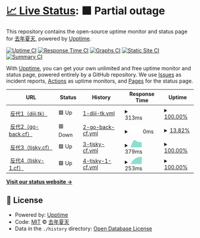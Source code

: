 # [📈 Live Status](https://demo.upptime.js.org): <!--live status--> **🟧 Partial outage**

This repository contains the open-source uptime monitor and status page for [去年夏天](https://www.tjsky.net), powered by [Upptime](https://github.com/upptime/upptime).

[![Uptime CI](https://github.com/tjsky/upptime/workflows/Uptime%20CI/badge.svg)](https://github.com/tjsky/upptime/actions?query=workflow%3A%22Uptime+CI%22)
[![Response Time CI](https://github.com/tjsky/upptime/workflows/Response%20Time%20CI/badge.svg)](https://github.com/tjsky/upptime/actions?query=workflow%3A%22Response+Time+CI%22)
[![Graphs CI](https://github.com/tjsky/upptime/workflows/Graphs%20CI/badge.svg)](https://github.com/tjsky/upptime/actions?query=workflow%3A%22Graphs+CI%22)
[![Static Site CI](https://github.com/tjsky/upptime/workflows/Static%20Site%20CI/badge.svg)](https://github.com/tjsky/upptime/actions?query=workflow%3A%22Static+Site+CI%22)
[![Summary CI](https://github.com/tjsky/upptime/workflows/Summary%20CI/badge.svg)](https://github.com/tjsky/upptime/actions?query=workflow%3A%22Summary+CI%22)

With [Upptime](https://upptime.js.org), you can get your own unlimited and free uptime monitor and status page, powered entirely by a GitHub repository. We use [Issues](https://github.com/tjsky/upptime/issues) as incident reports, [Actions](https://github.com/tjsky/upptime/actions) as uptime monitors, and [Pages](https://demo.upptime.js.org) for the status page.

<!--start: status pages-->
<!-- This summary is generated by Upptime (https://github.com/upptime/upptime) -->
<!-- Do not edit this manually, your changes will be overwritten -->
<!-- prettier-ignore -->
| URL | Status | History | Response Time | Uptime |
| --- | ------ | ------- | ------------- | ------ |
| <img alt="" src="https://favicons.githubusercontent.com/diii.tk" height="13"> [反代1（diii.tk）](https://diii.tk/https://1.1.1.1/cdn-cgi/trace) | 🟩 Up | [1-diii-tk.yml](https://github.com/tjsky/upptime/commits/HEAD/history/1-diii-tk.yml) | <details><summary><img alt="Response time graph" src="./graphs/1-diii-tk/response-time-week.png" height="20"> 313ms</summary><br><a href="https://demo.upptime.js.org/history/1-diii-tk"><img alt="Response time 313" src="https://img.shields.io/endpoint?url=https%3A%2F%2Fraw.githubusercontent.com%2Ftjsky%2Fupptime%2FHEAD%2Fapi%2F1-diii-tk%2Fresponse-time.json"></a><br><a href="https://demo.upptime.js.org/history/1-diii-tk"><img alt="24-hour response time 313" src="https://img.shields.io/endpoint?url=https%3A%2F%2Fraw.githubusercontent.com%2Ftjsky%2Fupptime%2FHEAD%2Fapi%2F1-diii-tk%2Fresponse-time-day.json"></a><br><a href="https://demo.upptime.js.org/history/1-diii-tk"><img alt="7-day response time 313" src="https://img.shields.io/endpoint?url=https%3A%2F%2Fraw.githubusercontent.com%2Ftjsky%2Fupptime%2FHEAD%2Fapi%2F1-diii-tk%2Fresponse-time-week.json"></a><br><a href="https://demo.upptime.js.org/history/1-diii-tk"><img alt="30-day response time 313" src="https://img.shields.io/endpoint?url=https%3A%2F%2Fraw.githubusercontent.com%2Ftjsky%2Fupptime%2FHEAD%2Fapi%2F1-diii-tk%2Fresponse-time-month.json"></a><br><a href="https://demo.upptime.js.org/history/1-diii-tk"><img alt="1-year response time 313" src="https://img.shields.io/endpoint?url=https%3A%2F%2Fraw.githubusercontent.com%2Ftjsky%2Fupptime%2FHEAD%2Fapi%2F1-diii-tk%2Fresponse-time-year.json"></a></details> | <details><summary><a href="https://demo.upptime.js.org/history/1-diii-tk">100.00%</a></summary><a href="https://demo.upptime.js.org/history/1-diii-tk"><img alt="All-time uptime 100.00%" src="https://img.shields.io/endpoint?url=https%3A%2F%2Fraw.githubusercontent.com%2Ftjsky%2Fupptime%2FHEAD%2Fapi%2F1-diii-tk%2Fuptime.json"></a><br><a href="https://demo.upptime.js.org/history/1-diii-tk"><img alt="24-hour uptime 100.00%" src="https://img.shields.io/endpoint?url=https%3A%2F%2Fraw.githubusercontent.com%2Ftjsky%2Fupptime%2FHEAD%2Fapi%2F1-diii-tk%2Fuptime-day.json"></a><br><a href="https://demo.upptime.js.org/history/1-diii-tk"><img alt="7-day uptime 100.00%" src="https://img.shields.io/endpoint?url=https%3A%2F%2Fraw.githubusercontent.com%2Ftjsky%2Fupptime%2FHEAD%2Fapi%2F1-diii-tk%2Fuptime-week.json"></a><br><a href="https://demo.upptime.js.org/history/1-diii-tk"><img alt="30-day uptime 100.00%" src="https://img.shields.io/endpoint?url=https%3A%2F%2Fraw.githubusercontent.com%2Ftjsky%2Fupptime%2FHEAD%2Fapi%2F1-diii-tk%2Fuptime-month.json"></a><br><a href="https://demo.upptime.js.org/history/1-diii-tk"><img alt="1-year uptime 100.00%" src="https://img.shields.io/endpoint?url=https%3A%2F%2Fraw.githubusercontent.com%2Ftjsky%2Fupptime%2FHEAD%2Fapi%2F1-diii-tk%2Fuptime-year.json"></a></details>
| <img alt="" src="https://favicons.githubusercontent.com/api-pikpak.go-back.cf" height="13"> [反代2（go-back.cf）](https://api-pikpak.go-back.cf/https://1.1.1.1/cdn-cgi/trace) | 🟥 Down | [2-go-back-cf.yml](https://github.com/tjsky/upptime/commits/HEAD/history/2-go-back-cf.yml) | <details><summary><img alt="Response time graph" src="./graphs/2-go-back-cf/response-time-week.png" height="20"> 0ms</summary><br><a href="https://demo.upptime.js.org/history/2-go-back-cf"><img alt="Response time 0" src="https://img.shields.io/endpoint?url=https%3A%2F%2Fraw.githubusercontent.com%2Ftjsky%2Fupptime%2FHEAD%2Fapi%2F2-go-back-cf%2Fresponse-time.json"></a><br><a href="https://demo.upptime.js.org/history/2-go-back-cf"><img alt="24-hour response time 0" src="https://img.shields.io/endpoint?url=https%3A%2F%2Fraw.githubusercontent.com%2Ftjsky%2Fupptime%2FHEAD%2Fapi%2F2-go-back-cf%2Fresponse-time-day.json"></a><br><a href="https://demo.upptime.js.org/history/2-go-back-cf"><img alt="7-day response time 0" src="https://img.shields.io/endpoint?url=https%3A%2F%2Fraw.githubusercontent.com%2Ftjsky%2Fupptime%2FHEAD%2Fapi%2F2-go-back-cf%2Fresponse-time-week.json"></a><br><a href="https://demo.upptime.js.org/history/2-go-back-cf"><img alt="30-day response time 0" src="https://img.shields.io/endpoint?url=https%3A%2F%2Fraw.githubusercontent.com%2Ftjsky%2Fupptime%2FHEAD%2Fapi%2F2-go-back-cf%2Fresponse-time-month.json"></a><br><a href="https://demo.upptime.js.org/history/2-go-back-cf"><img alt="1-year response time 0" src="https://img.shields.io/endpoint?url=https%3A%2F%2Fraw.githubusercontent.com%2Ftjsky%2Fupptime%2FHEAD%2Fapi%2F2-go-back-cf%2Fresponse-time-year.json"></a></details> | <details><summary><a href="https://demo.upptime.js.org/history/2-go-back-cf">13.82%</a></summary><a href="https://demo.upptime.js.org/history/2-go-back-cf"><img alt="All-time uptime 13.82%" src="https://img.shields.io/endpoint?url=https%3A%2F%2Fraw.githubusercontent.com%2Ftjsky%2Fupptime%2FHEAD%2Fapi%2F2-go-back-cf%2Fuptime.json"></a><br><a href="https://demo.upptime.js.org/history/2-go-back-cf"><img alt="24-hour uptime 13.82%" src="https://img.shields.io/endpoint?url=https%3A%2F%2Fraw.githubusercontent.com%2Ftjsky%2Fupptime%2FHEAD%2Fapi%2F2-go-back-cf%2Fuptime-day.json"></a><br><a href="https://demo.upptime.js.org/history/2-go-back-cf"><img alt="7-day uptime 13.82%" src="https://img.shields.io/endpoint?url=https%3A%2F%2Fraw.githubusercontent.com%2Ftjsky%2Fupptime%2FHEAD%2Fapi%2F2-go-back-cf%2Fuptime-week.json"></a><br><a href="https://demo.upptime.js.org/history/2-go-back-cf"><img alt="30-day uptime 13.82%" src="https://img.shields.io/endpoint?url=https%3A%2F%2Fraw.githubusercontent.com%2Ftjsky%2Fupptime%2FHEAD%2Fapi%2F2-go-back-cf%2Fuptime-month.json"></a><br><a href="https://demo.upptime.js.org/history/2-go-back-cf"><img alt="1-year uptime 13.82%" src="https://img.shields.io/endpoint?url=https%3A%2F%2Fraw.githubusercontent.com%2Ftjsky%2Fupptime%2FHEAD%2Fapi%2F2-go-back-cf%2Fuptime-year.json"></a></details>
| <img alt="" src="https://favicons.githubusercontent.com/api-pikpak.tjsky.cf" height="13"> [反代3（tjsky.cf）](https://api-pikpak.tjsky.cf/https://1.1.1.1/cdn-cgi/trace) | 🟩 Up | [3-tjsky-cf.yml](https://github.com/tjsky/upptime/commits/HEAD/history/3-tjsky-cf.yml) | <details><summary><img alt="Response time graph" src="./graphs/3-tjsky-cf/response-time-week.png" height="20"> 379ms</summary><br><a href="https://demo.upptime.js.org/history/3-tjsky-cf"><img alt="Response time 379" src="https://img.shields.io/endpoint?url=https%3A%2F%2Fraw.githubusercontent.com%2Ftjsky%2Fupptime%2FHEAD%2Fapi%2F3-tjsky-cf%2Fresponse-time.json"></a><br><a href="https://demo.upptime.js.org/history/3-tjsky-cf"><img alt="24-hour response time 379" src="https://img.shields.io/endpoint?url=https%3A%2F%2Fraw.githubusercontent.com%2Ftjsky%2Fupptime%2FHEAD%2Fapi%2F3-tjsky-cf%2Fresponse-time-day.json"></a><br><a href="https://demo.upptime.js.org/history/3-tjsky-cf"><img alt="7-day response time 379" src="https://img.shields.io/endpoint?url=https%3A%2F%2Fraw.githubusercontent.com%2Ftjsky%2Fupptime%2FHEAD%2Fapi%2F3-tjsky-cf%2Fresponse-time-week.json"></a><br><a href="https://demo.upptime.js.org/history/3-tjsky-cf"><img alt="30-day response time 379" src="https://img.shields.io/endpoint?url=https%3A%2F%2Fraw.githubusercontent.com%2Ftjsky%2Fupptime%2FHEAD%2Fapi%2F3-tjsky-cf%2Fresponse-time-month.json"></a><br><a href="https://demo.upptime.js.org/history/3-tjsky-cf"><img alt="1-year response time 379" src="https://img.shields.io/endpoint?url=https%3A%2F%2Fraw.githubusercontent.com%2Ftjsky%2Fupptime%2FHEAD%2Fapi%2F3-tjsky-cf%2Fresponse-time-year.json"></a></details> | <details><summary><a href="https://demo.upptime.js.org/history/3-tjsky-cf">100.00%</a></summary><a href="https://demo.upptime.js.org/history/3-tjsky-cf"><img alt="All-time uptime 100.00%" src="https://img.shields.io/endpoint?url=https%3A%2F%2Fraw.githubusercontent.com%2Ftjsky%2Fupptime%2FHEAD%2Fapi%2F3-tjsky-cf%2Fuptime.json"></a><br><a href="https://demo.upptime.js.org/history/3-tjsky-cf"><img alt="24-hour uptime 100.00%" src="https://img.shields.io/endpoint?url=https%3A%2F%2Fraw.githubusercontent.com%2Ftjsky%2Fupptime%2FHEAD%2Fapi%2F3-tjsky-cf%2Fuptime-day.json"></a><br><a href="https://demo.upptime.js.org/history/3-tjsky-cf"><img alt="7-day uptime 100.00%" src="https://img.shields.io/endpoint?url=https%3A%2F%2Fraw.githubusercontent.com%2Ftjsky%2Fupptime%2FHEAD%2Fapi%2F3-tjsky-cf%2Fuptime-week.json"></a><br><a href="https://demo.upptime.js.org/history/3-tjsky-cf"><img alt="30-day uptime 100.00%" src="https://img.shields.io/endpoint?url=https%3A%2F%2Fraw.githubusercontent.com%2Ftjsky%2Fupptime%2FHEAD%2Fapi%2F3-tjsky-cf%2Fuptime-month.json"></a><br><a href="https://demo.upptime.js.org/history/3-tjsky-cf"><img alt="1-year uptime 100.00%" src="https://img.shields.io/endpoint?url=https%3A%2F%2Fraw.githubusercontent.com%2Ftjsky%2Fupptime%2FHEAD%2Fapi%2F3-tjsky-cf%2Fuptime-year.json"></a></details>
| <img alt="" src="https://favicons.githubusercontent.com/api-pikpak.tjsky-1.cf" height="13"> [反代4（tjsky-1.cf）](https://api-pikpak.tjsky-1.cf/https://1.1.1.1/cdn-cgi/trace) | 🟩 Up | [4-tjsky-1-cf.yml](https://github.com/tjsky/upptime/commits/HEAD/history/4-tjsky-1-cf.yml) | <details><summary><img alt="Response time graph" src="./graphs/4-tjsky-1-cf/response-time-week.png" height="20"> 253ms</summary><br><a href="https://demo.upptime.js.org/history/4-tjsky-1-cf"><img alt="Response time 253" src="https://img.shields.io/endpoint?url=https%3A%2F%2Fraw.githubusercontent.com%2Ftjsky%2Fupptime%2FHEAD%2Fapi%2F4-tjsky-1-cf%2Fresponse-time.json"></a><br><a href="https://demo.upptime.js.org/history/4-tjsky-1-cf"><img alt="24-hour response time 253" src="https://img.shields.io/endpoint?url=https%3A%2F%2Fraw.githubusercontent.com%2Ftjsky%2Fupptime%2FHEAD%2Fapi%2F4-tjsky-1-cf%2Fresponse-time-day.json"></a><br><a href="https://demo.upptime.js.org/history/4-tjsky-1-cf"><img alt="7-day response time 253" src="https://img.shields.io/endpoint?url=https%3A%2F%2Fraw.githubusercontent.com%2Ftjsky%2Fupptime%2FHEAD%2Fapi%2F4-tjsky-1-cf%2Fresponse-time-week.json"></a><br><a href="https://demo.upptime.js.org/history/4-tjsky-1-cf"><img alt="30-day response time 253" src="https://img.shields.io/endpoint?url=https%3A%2F%2Fraw.githubusercontent.com%2Ftjsky%2Fupptime%2FHEAD%2Fapi%2F4-tjsky-1-cf%2Fresponse-time-month.json"></a><br><a href="https://demo.upptime.js.org/history/4-tjsky-1-cf"><img alt="1-year response time 253" src="https://img.shields.io/endpoint?url=https%3A%2F%2Fraw.githubusercontent.com%2Ftjsky%2Fupptime%2FHEAD%2Fapi%2F4-tjsky-1-cf%2Fresponse-time-year.json"></a></details> | <details><summary><a href="https://demo.upptime.js.org/history/4-tjsky-1-cf">100.00%</a></summary><a href="https://demo.upptime.js.org/history/4-tjsky-1-cf"><img alt="All-time uptime 100.00%" src="https://img.shields.io/endpoint?url=https%3A%2F%2Fraw.githubusercontent.com%2Ftjsky%2Fupptime%2FHEAD%2Fapi%2F4-tjsky-1-cf%2Fuptime.json"></a><br><a href="https://demo.upptime.js.org/history/4-tjsky-1-cf"><img alt="24-hour uptime 100.00%" src="https://img.shields.io/endpoint?url=https%3A%2F%2Fraw.githubusercontent.com%2Ftjsky%2Fupptime%2FHEAD%2Fapi%2F4-tjsky-1-cf%2Fuptime-day.json"></a><br><a href="https://demo.upptime.js.org/history/4-tjsky-1-cf"><img alt="7-day uptime 100.00%" src="https://img.shields.io/endpoint?url=https%3A%2F%2Fraw.githubusercontent.com%2Ftjsky%2Fupptime%2FHEAD%2Fapi%2F4-tjsky-1-cf%2Fuptime-week.json"></a><br><a href="https://demo.upptime.js.org/history/4-tjsky-1-cf"><img alt="30-day uptime 100.00%" src="https://img.shields.io/endpoint?url=https%3A%2F%2Fraw.githubusercontent.com%2Ftjsky%2Fupptime%2FHEAD%2Fapi%2F4-tjsky-1-cf%2Fuptime-month.json"></a><br><a href="https://demo.upptime.js.org/history/4-tjsky-1-cf"><img alt="1-year uptime 100.00%" src="https://img.shields.io/endpoint?url=https%3A%2F%2Fraw.githubusercontent.com%2Ftjsky%2Fupptime%2FHEAD%2Fapi%2F4-tjsky-1-cf%2Fuptime-year.json"></a></details>

<!--end: status pages-->

[**Visit our status website →**](https://demo.upptime.js.org)

## 📄 License

- Powered by: [Upptime](https://github.com/upptime/upptime)
- Code: [MIT](./LICENSE) © [去年夏天](https://www.tjsky.net)
- Data in the `./history` directory: [Open Database License](https://opendatacommons.org/licenses/odbl/1-0/)
